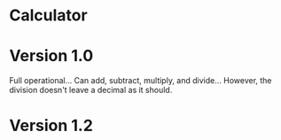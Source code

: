 # Calculator

# Version 1.0
Full operational...
Can add, subtract, multiply, and divide... However, the division doesn't leave a decimal as it should.

# Version 1.2
